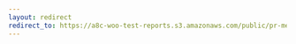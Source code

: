 ```yaml
---
layout: redirect
redirect_to: https://a8c-woo-test-reports.s3.amazonaws.com/public/pr-merge/40989/e2e/index.html
---
```

